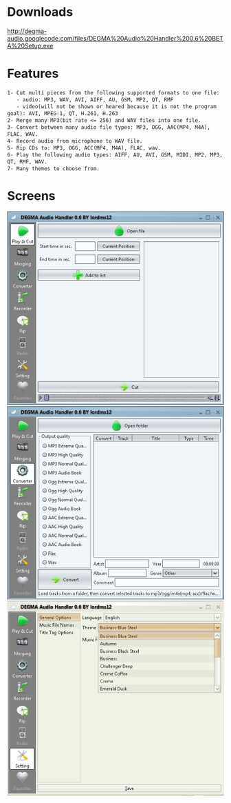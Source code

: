 Downloads
============
http://degma-audio.googlecode.com/files/DEGMA%20Audio%20Handler%200.6%20BETA%20Setup.exe

Features
============
    1- Cut multi pieces from the following supported formats to one file:
       - audio: MP3, WAV, AVI, AIFF, AU, GSM, MP2, QT, RMF
       - video(will not be shown or heared because it is not the program goal): AVI, MPEG-1, QT, H.261, H.263
    2- Merge many MP3(bit rate <= 256) and WAV files into one file.
    3- Convert between many audio file types: MP3, OGG, AAC(MP4, M4A), FLAC, WAV.
    4- Record audio from microphone to WAV file.
    5- Rip CDs to: MP3, OGG, ACC(MP4, M4A), FLAC, wav.
    6- Play the following audio types: AIFF, AU, AVI, GSM, MIDI, MP2, MP3, QT, RMF, WAV.
    7- Many themes to choose from.

Screens
============
![Play & Cut](https://github.com/MostafaGazar/DEGMA-Audio-Handler/raw/master/screens/0.6%201.jpg "Play & Cut")
![Convertor](https://github.com/MostafaGazar/DEGMA-Audio-Handler/raw/master/screens/0.6%202.jpg "Convertor")
![Settings-themes](https://github.com/MostafaGazar/DEGMA-Audio-Handler/raw/master/screens/0.6%203.jpg "Settings-themes")
